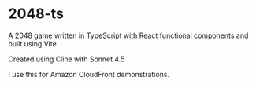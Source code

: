 # 2048-ts

A 2048 game written in TypeScript with React functional components and built using Vite

Created using Cline with Sonnet 4.5

I use this for Amazon CloudFront demonstrations.


